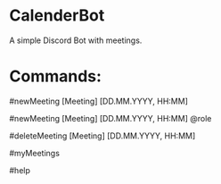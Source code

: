 # CalenderBot
A simple Discord Bot with meetings. 


# Commands:
#newMeeting [Meeting] [DD.MM.YYYY, HH:MM]

#newMeeting [Meeting] [DD.MM.YYYY, HH:MM] @role

#deleteMeeting [Meeting] [DD.MM.YYYY, HH:MM]

#myMeetings

#help
